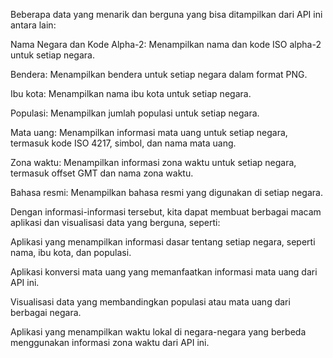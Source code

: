 Beberapa data yang menarik dan berguna yang bisa ditampilkan dari API ini antara lain:

Nama Negara dan Kode Alpha-2: Menampilkan nama dan kode ISO alpha-2 untuk setiap negara.

Bendera: Menampilkan bendera untuk setiap negara dalam format PNG.

Ibu kota: Menampilkan nama ibu kota untuk setiap negara.

Populasi: Menampilkan jumlah populasi untuk setiap negara.

Mata uang: Menampilkan informasi mata uang untuk setiap negara, termasuk kode ISO 4217, simbol, dan nama mata uang.

Zona waktu: Menampilkan informasi zona waktu untuk setiap negara, termasuk offset GMT dan nama zona waktu.

Bahasa resmi: Menampilkan bahasa resmi yang digunakan di setiap negara.

Dengan informasi-informasi tersebut, kita dapat membuat berbagai macam aplikasi dan visualisasi data yang berguna, seperti:

Aplikasi yang menampilkan informasi dasar tentang setiap negara, seperti nama, ibu kota, dan populasi.

Aplikasi konversi mata uang yang memanfaatkan informasi mata uang dari API ini.

Visualisasi data yang membandingkan populasi atau mata uang dari berbagai negara.

Aplikasi yang menampilkan waktu lokal di negara-negara yang berbeda menggunakan informasi zona waktu dari API ini.
